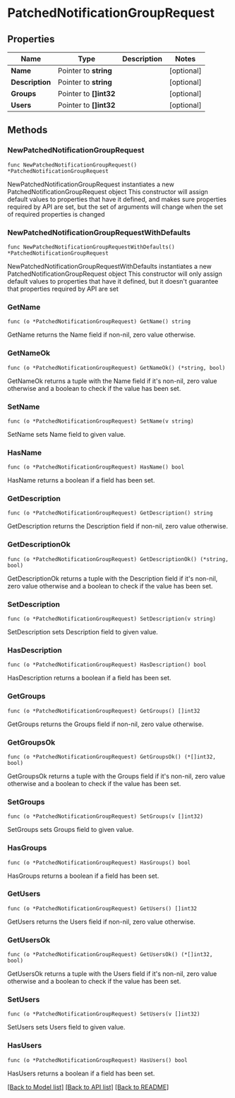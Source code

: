 # PatchedNotificationGroupRequest

## Properties

Name | Type | Description | Notes
------------ | ------------- | ------------- | -------------
**Name** | Pointer to **string** |  | [optional] 
**Description** | Pointer to **string** |  | [optional] 
**Groups** | Pointer to **[]int32** |  | [optional] 
**Users** | Pointer to **[]int32** |  | [optional] 

## Methods

### NewPatchedNotificationGroupRequest

`func NewPatchedNotificationGroupRequest() *PatchedNotificationGroupRequest`

NewPatchedNotificationGroupRequest instantiates a new PatchedNotificationGroupRequest object
This constructor will assign default values to properties that have it defined,
and makes sure properties required by API are set, but the set of arguments
will change when the set of required properties is changed

### NewPatchedNotificationGroupRequestWithDefaults

`func NewPatchedNotificationGroupRequestWithDefaults() *PatchedNotificationGroupRequest`

NewPatchedNotificationGroupRequestWithDefaults instantiates a new PatchedNotificationGroupRequest object
This constructor will only assign default values to properties that have it defined,
but it doesn't guarantee that properties required by API are set

### GetName

`func (o *PatchedNotificationGroupRequest) GetName() string`

GetName returns the Name field if non-nil, zero value otherwise.

### GetNameOk

`func (o *PatchedNotificationGroupRequest) GetNameOk() (*string, bool)`

GetNameOk returns a tuple with the Name field if it's non-nil, zero value otherwise
and a boolean to check if the value has been set.

### SetName

`func (o *PatchedNotificationGroupRequest) SetName(v string)`

SetName sets Name field to given value.

### HasName

`func (o *PatchedNotificationGroupRequest) HasName() bool`

HasName returns a boolean if a field has been set.

### GetDescription

`func (o *PatchedNotificationGroupRequest) GetDescription() string`

GetDescription returns the Description field if non-nil, zero value otherwise.

### GetDescriptionOk

`func (o *PatchedNotificationGroupRequest) GetDescriptionOk() (*string, bool)`

GetDescriptionOk returns a tuple with the Description field if it's non-nil, zero value otherwise
and a boolean to check if the value has been set.

### SetDescription

`func (o *PatchedNotificationGroupRequest) SetDescription(v string)`

SetDescription sets Description field to given value.

### HasDescription

`func (o *PatchedNotificationGroupRequest) HasDescription() bool`

HasDescription returns a boolean if a field has been set.

### GetGroups

`func (o *PatchedNotificationGroupRequest) GetGroups() []int32`

GetGroups returns the Groups field if non-nil, zero value otherwise.

### GetGroupsOk

`func (o *PatchedNotificationGroupRequest) GetGroupsOk() (*[]int32, bool)`

GetGroupsOk returns a tuple with the Groups field if it's non-nil, zero value otherwise
and a boolean to check if the value has been set.

### SetGroups

`func (o *PatchedNotificationGroupRequest) SetGroups(v []int32)`

SetGroups sets Groups field to given value.

### HasGroups

`func (o *PatchedNotificationGroupRequest) HasGroups() bool`

HasGroups returns a boolean if a field has been set.

### GetUsers

`func (o *PatchedNotificationGroupRequest) GetUsers() []int32`

GetUsers returns the Users field if non-nil, zero value otherwise.

### GetUsersOk

`func (o *PatchedNotificationGroupRequest) GetUsersOk() (*[]int32, bool)`

GetUsersOk returns a tuple with the Users field if it's non-nil, zero value otherwise
and a boolean to check if the value has been set.

### SetUsers

`func (o *PatchedNotificationGroupRequest) SetUsers(v []int32)`

SetUsers sets Users field to given value.

### HasUsers

`func (o *PatchedNotificationGroupRequest) HasUsers() bool`

HasUsers returns a boolean if a field has been set.


[[Back to Model list]](../README.md#documentation-for-models) [[Back to API list]](../README.md#documentation-for-api-endpoints) [[Back to README]](../README.md)


